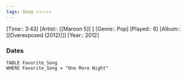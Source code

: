 ```yaml
---
tags: Song ⭐⭐⭐⭐⭐ 
---
```

[Time:: 3:43]
[Artist:: [[Maroon 5]] ]
[Genre:: Pop]
[Played:: 6]
[Album:: [[Overexposed (2012)]]]
[Year:: 2012]
### Dates
````dataview
TABLE Favorite_Song
WHERE Favorite_Song = "One More Night"
````